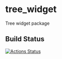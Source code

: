 # tree_widget

Tree widget package

## Build Status

[![Actions Status](https://github.com/rive-app/tree-widget-flutter/workflows/Dart%20CI/badge.svg)](https://github.com/rive-app/tree-widget-flutter/actions)